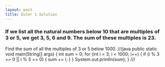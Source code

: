 ```yaml
---
layout: post
title: Euler 1 Solution
---
```

### If we list all the natural numbers below 10 that are multiples of 3 or 5, we get 3, 5, 6 and 9. The sum of these multiples is 23.

Find the sum of all the multiples of 3 or 5 below 1000.
///java
public static void main(String[] args) {
    int sum = 0;
    for (int i = 3; i < 1000; i++) {
        if (i % 3 == 0 || i % 5 == 0) {
            sum += i;
        }
    }
    System.out.println(sum);
}
///
